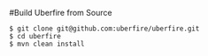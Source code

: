 #Build Uberfire from Source
```
$ git clone git@github.com:uberfire/uberfire.git
$ cd uberfire
$ mvn clean install
```

